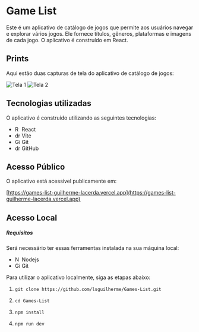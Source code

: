 # Game List

Este é um aplicativo de catálogo de jogos que permite aos usuários navegar e explorar vários jogos. Ele fornece títulos, gêneros, plataformas e imagens de cada jogo. O aplicativo é construído em React.

## Prints

Aqui estão duas capturas de tela do aplicativo de catálogo de jogos:

![Tela 1](https://i.imgur.com/SFLAJUY.png)
![Tela 2](https://i.imgur.com/8HWW0Uu.png)

## Tecnologias utilizadas

O aplicativo é construído utilizando as seguintes tecnologias:

- <img src="https://bognarjunior.files.wordpress.com/2018/03/if_react-js_logo_1174949.png" alt="React Native Icon" height="14"/> React
- <img src="https://www.svgrepo.com/show/374167/vite.svg" alt="drawing" height="14"/> Vite
- <img src="https://git-scm.com/images/logos/downloads/Git-Icon-1788C.png" alt="Git Icon" height="14"/> Git
- <img src="https://cdn-icons-png.flaticon.com/512/25/25231.png" alt="drawing" height="14"/> GitHub

## Acesso Público

O aplicativo está acessível publicamente em:

[https://games-list-guilherme-lacerda.vercel.app](https://games-list-guilherme-lacerda.vercel.app)

## Acesso Local

##### Requisitos

Será necessário ter essas ferramentas instalada na sua máquina local:

- <img src="https://cdn.iconscout.com/icon/free/png-256/node-js-1174925.png" alt="Node.js Icon" height="14"/> Nodejs
- <img src="https://git-scm.com/images/logos/downloads/Git-Icon-1788C.png" alt="Git Icon" height="14"/> Git

Para utilizar o aplicativo localmente, siga as etapas abaixo:

1. `git clone https://github.com/lsguilherme/Games-List.git`

2. `cd Games-List`

3. `npm install`

4. `npm run dev`
